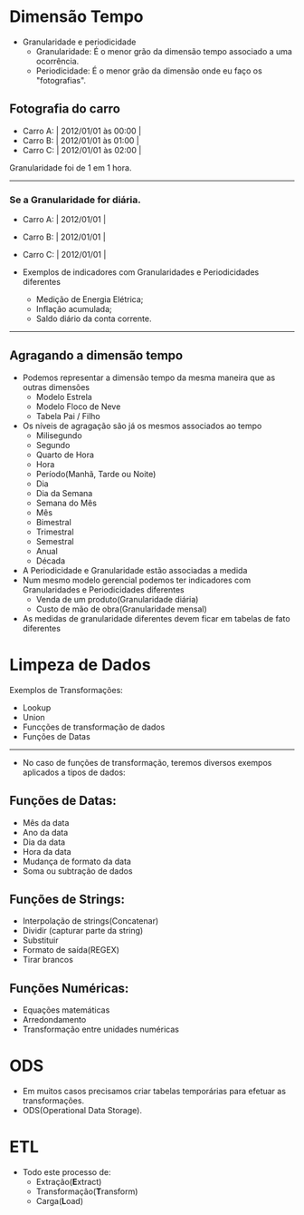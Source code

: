 # Dimensão Tempo
* Granularidade e periodicidade
  * Granularidade: É o menor grão da dimensão tempo associado a uma ocorrência.
  * Periodicidade: É o menor grão da dimensão onde eu faço os "fotografias".

## Fotografia do carro
* Carro A: | 2012/01/01 às 00:00 |
* Carro B: | 2012/01/01 às 01:00 |
* Carro C: | 2012/01/01 às 02:00 |

Granularidade foi de 1 em 1 hora.

---

### Se a Granularidade for diária.

* Carro A: | 2012/01/01 |
* Carro B: | 2012/01/01 |
* Carro C: | 2012/01/01 |

* Exemplos de indicadores com Granularidades e Periodicidades diferentes
  * Medição de Energia Elétrica;
  * Inflação acumulada;
  * Saldo diário da conta corrente.

---

## Agragando a dimensão tempo
* Podemos representar a dimensão tempo da mesma maneira que as outras dimensões
  * Modelo Estrela
  * Modelo Floco de Neve
  * Tabela Pai / Filho
* Os níveis de agragação são já os mesmos associados ao tempo
  * Milisegundo
  * Segundo
  * Quarto de Hora
  * Hora
  * Período(Manhã, Tarde ou Noite)
  * Dia
  * Dia da Semana
  * Semana do Mês
  * Mês
  * Bimestral
  * Trimestral
  * Semestral
  * Anual
  * Década
* A Periodicidade e Granularidade estão associadas a medida
* Num mesmo modelo gerencial podemos ter indicadores com Granularidades e Periodicidades diferentes
  * Venda de um produto(Granularidade diária)
  * Custo de mão de obra(Granularidade mensal)
* As medidas de granularidade diferentes devem ficar em tabelas de fato diferentes

# Limpeza de Dados

Exemplos de Transformações:
* Lookup
* Union
* Funcções de transformação de dados
* Funções de Datas

---
* No caso de funções de transformação, teremos diversos exempos aplicados a tipos de dados:  
## Funções de Datas:
* Mês da data
* Ano da data
* Dia da data
* Hora da data
* Mudança de formato da data
* Soma ou subtração de dados

## Funções de Strings:
* Interpolação de strings(Concatenar)
* Dividir (capturar parte da string)
* Substituir
* Formato de saída(REGEX)
* Tirar brancos

## Funções Numéricas:
* Equações matemáticas
* Arredondamento
* Transformação entre unidades numéricas


# ODS
* Em muitos casos precisamos criar tabelas temporárias para efetuar as transformações.
* ODS(Operational Data Storage).

# ETL
* Todo este processo de:
  * Extração(**E**xtract)
  * Transformação(**T**ransform)
  * Carga(**L**oad)


